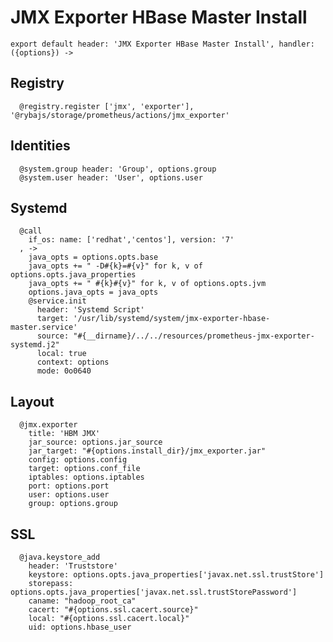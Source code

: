
# JMX Exporter HBase Master Install

    export default header: 'JMX Exporter HBase Master Install', handler: ({options}) ->

## Registry

      @registry.register ['jmx', 'exporter'], '@rybajs/storage/prometheus/actions/jmx_exporter'

## Identities

      @system.group header: 'Group', options.group
      @system.user header: 'User', options.user

## Systemd

      @call
        if_os: name: ['redhat','centos'], version: '7'
      , ->
        java_opts = options.opts.base
        java_opts += " -D#{k}=#{v}" for k, v of options.opts.java_properties
        java_opts += " #{k}#{v}" for k, v of options.opts.jvm
        options.java_opts = java_opts
        @service.init
          header: 'Systemd Script'
          target: '/usr/lib/systemd/system/jmx-exporter-hbase-master.service'
          source: "#{__dirname}/../../resources/prometheus-jmx-exporter-systemd.j2"
          local: true
          context: options
          mode: 0o0640

## Layout

      @jmx.exporter
        title: 'HBM JMX'
        jar_source: options.jar_source
        jar_target: "#{options.install_dir}/jmx_exporter.jar"
        config: options.config
        target: options.conf_file
        iptables: options.iptables
        port: options.port
        user: options.user
        group: options.group
## SSL

      @java.keystore_add
        header: 'Truststore'
        keystore: options.opts.java_properties['javax.net.ssl.trustStore']
        storepass: options.opts.java_properties['javax.net.ssl.trustStorePassword']
        caname: "hadoop_root_ca"
        cacert: "#{options.ssl.cacert.source}"
        local: "#{options.ssl.cacert.local}"
        uid: options.hbase_user
